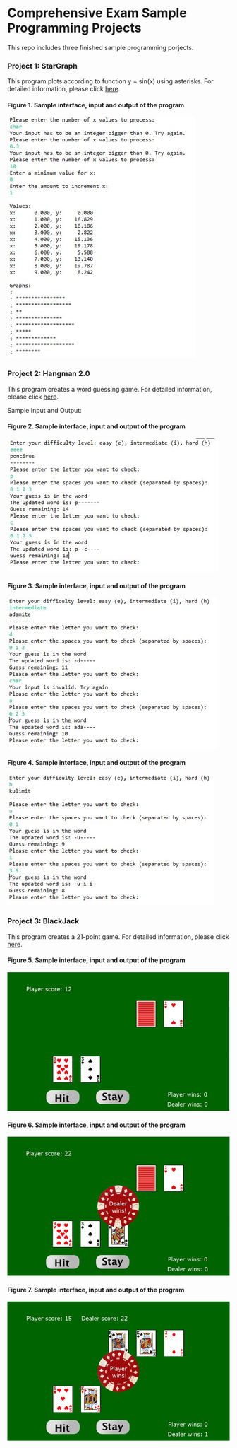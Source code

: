 Comprehensive Exam Sample Programming Projects
===============================================

This repo includes three finished sample programming porjects.

### Project 1: StarGraph

This program plots according to function y = sin(x) using asterisks. For detailed information, please click <a href="http://cobweb.cs.uga.edu/~cs1301/files/Lab08.pdf">here</a>.

#### Figure 1. Sample interface, input and output of the program
![figure 1](figure/project1.JPG) 


### Project 2: Hangman 2.0

This program creates a word guessing game. For detailed information, please click <a href="http://cobweb.cs.uga.edu/~cs1301/files/Project3.pdf">here</a>.

Sample Input and Output:

#### Figure 2. Sample interface, input and output of the program
![figure 2](figure/project2-1.JPG) 

#### Figure 3. Sample interface, input and output of the program
![figure 3](figure/project2-2.JPG) 

#### Figure 4. Sample interface, input and output of the program
![figure 4](figure/project2-3.JPG) 


### Project 3: BlackJack

This program creates a 21-point game. For detailed information, please click <a href="http://cobweb.cs.uga.edu/~cs1301/files/Spring2015Project05/Project5_Instructions.pdf">here</a>.

#### Figure 5. Sample interface, input and output of the program
![figure 5](figure/project3-1.JPG)

#### Figure 6. Sample interface, input and output of the program
![figure 6](figure/project3-2.JPG)

#### Figure 7. Sample interface, input and output of the program
![figure 7](figure/project3-3.JPG)